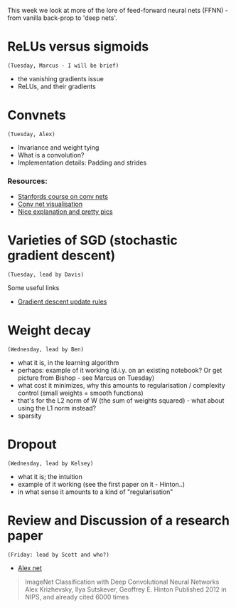 This week we look at more of the lore of feed-forward neural nets (FFNN) - from vanilla back-prop to 'deep nets'.


# ReLUs versus sigmoids
`(Tuesday, Marcus - I will be brief)`
* the vanishing gradients issue
* ReLUs, and their gradients

# Convnets
`(Tuesday, Alex)`
* Invariance and weight tying
* What is a convolution?
* Implementation details: Padding and strides

### Resources:

* [Stanfords course on conv nets](http://cs231n.stanford.edu/)
* [Conv net visualisation](http://scs.ryerson.ca/~aharley/vis/conv/)
* [Nice explanation and pretty pics](http://colah.github.io/posts/2014-07-Conv-Nets-Modular/)


# Varieties of SGD (stochastic gradient descent) 
`(Tuesday, lead by Davis)`

Some useful links
* [Gradient descent update rules](http://sebastianruder.com/optimizing-gradient-descent/)


# Weight decay
`(Wednesday, lead by Ben)`

* what it is, in the learning algorithm
* perhaps: example of it working (d.i.y. on an existing notebook? Or get picture from Bishop - see Marcus on Tuesday)
* what cost it minimizes, why this amounts to regularisation / complexity control (small weights = smooth functions)
* that's for the L2 norm of W (the sum of weights squared) - what about using the L1 norm instead?
* sparsity

# Dropout
`(Wednesday, lead by Kelsey)`

* what it is; the intuition
* example of it working (see the first paper on it - Hinton..)
* in what sense it amounts to a kind of "regularisation"


# Review and Discussion of a research paper
`(Friday: lead by Scott and who?)`

* [Alex net](https://papers.nips.cc/paper/4824-imagenet-classification-with-deep-convolutional-neural-networks.pdf)

 > ImageNet Classification with Deep Convolutional Neural Networks
 > Alex Krizhevsky, Ilya Sutskever, Geoffrey E. Hinton
 > Published 2012 in NIPS, and already cited 6000 times
